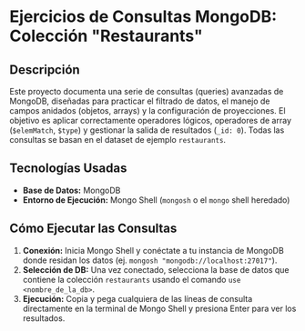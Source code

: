 # Ejercicios de Consultas MongoDB: Colección "Restaurants"

## Descripción

Este proyecto documenta una serie de consultas (queries) avanzadas de MongoDB, diseñadas para practicar el filtrado de datos, el manejo de campos anidados (objetos, arrays) y la configuración de proyecciones. 
El objetivo es aplicar correctamente operadores lógicos, operadores de array (`$elemMatch`, `$type`) y gestionar la salida de resultados (`_id: 0`). Todas las consultas se basan en el dataset de ejemplo `restaurants`.

## Tecnologías Usadas

* **Base de Datos:** MongoDB
* **Entorno de Ejecución:** Mongo Shell (`mongosh` o el `mongo` shell heredado)

## Cómo Ejecutar las Consultas

1.  **Conexión:** Inicia Mongo Shell y conéctate a tu instancia de MongoDB donde residan los datos (ej. `mongosh "mongodb://localhost:27017"`).
2.  **Selección de DB:** Una vez conectado, selecciona la base de datos que contiene la colección `restaurants` usando el comando `use <nombre_de_la_db>`.
3.  **Ejecución:** Copia y pega cualquiera de las líneas de consulta directamente en la terminal de Mongo Shell y presiona Enter para ver los resultados.
